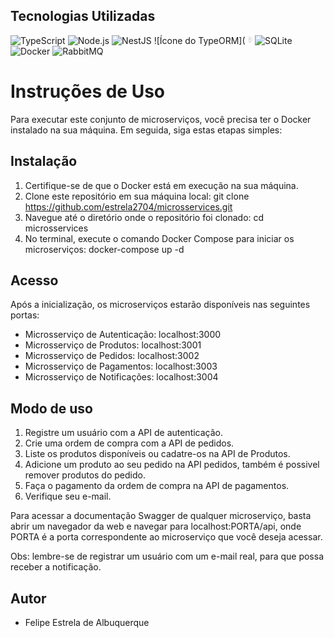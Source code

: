 ## Tecnologias Utilizadas

![TypeScript](https://img.shields.io/badge/-TypeScript-007ACC?logo=typescript&logoColor=white)
![Node.js](https://img.shields.io/badge/-Node.js-339933?logo=node.js&logoColor=white)
![NestJS](https://img.shields.io/badge/-NestJS-E0234E?logo=nestjs&logoColor=white)
![Ícone do TypeORM](<svg xmlns="http://www.w3.org/2000/svg" width="1.1em" height="1em" viewBox="0 0 256 233"><path fill="#8e8f8f" d="M138.63 32.232a5.665 5.665 0 0 1 5.663 5.521l.002.144v64.845a5.665 5.665 0 0 1-5.521 5.664l-.144.002H85.754a5.665 5.665 0 0 1-5.664-5.522l-.001-.144V37.897a5.667 5.667 0 0 1 5.521-5.664l.144-.001zm0 2.52H85.754a3.15 3.15 0 0 0-3.147 3.032l-.003.113v64.845a3.155 3.155 0 0 0 3.037 3.148l.113.002h52.876a3.155 3.155 0 0 0 3.147-3.037l.002-.113V37.897a3.15 3.15 0 0 0-3.15-3.145M93.306 92.67v3.774h-3.778V92.67zm42.18 0v3.774H95.197V92.67zm-42.18-16.367v3.774h-3.778v-3.774zm42.18 0v3.774H95.197v-3.774zm-42.18-15.738v3.773h-3.778v-3.773zm42.18 0v3.773H95.197v-3.773zm0-14.48v3.778H89.527v-3.779zm3.144 75.535v.04a5.665 5.665 0 0 1 5.663 5.483l.002.143v64.845a5.665 5.665 0 0 1-5.521 5.664l-.144.002H85.754a5.665 5.665 0 0 1-5.663-5.493l-.002-.173v-64.845a5.667 5.667 0 0 1 5.521-5.664l.144-.001zm0 2.521H85.754a3.15 3.15 0 0 0-3.147 3.032l-.003.113v64.845a3.155 3.155 0 0 0 3.037 3.148l.113.002h52.876a3.155 3.155 0 0 0 3.147-3.018l.002-.112v-64.845a3.15 3.15 0 0 0-3.036-3.143l-.113-.002zm-45.324 57.932v3.779h-3.778v-3.779zm42.18.03v3.72H95.197v-3.72zm-42.18-16.397v3.778h-3.778v-3.778zm42.18.029v3.72H95.197v-3.72zm-42.18-15.763v3.774h-3.778v-3.774zm42.18.03v3.715H95.197V150zm0-14.51v3.778H89.527v-3.778zm18.393-65.172v3.144h18.883v85.531h-18.883v3.149h22.032V70.32h-3.149z"/><path fill="#fe0902" d="M19.332 14.795c3.723-6.107 9.857-9.669 16.053-11.737l.845-.273l.844-.255c.422-.123.843-.24 1.263-.35l.837-.213c.14-.034.279-.068.417-.1l.83-.19l.411-.089l.818-.167l.809-.152l.798-.14l.787-.126l.773-.115l.759-.102l.743-.091l.726-.081l.708-.071l1.024-.09l.975-.07l.922-.052l1.002-.043l.917-.026l.56-.009l.516-.004h.471l.617.008l.348.007l.635.022l.28.014v15.114c-13.368-1.272-19.333 2.766-21.963 7.069l-.237.404a13.263 13.263 0 0 0-.845 1.813l-.142.396c-.023.065-.045.13-.066.196l-.121.39l-.108.383l-.094.376c-.015.062-.03.124-.043.185l-.077.365l-.034.18l-.06.35l-.052.34l-.041.329l-.047.47l-.031.439l-.015.344l-.007.319v.29l.005.26l.01.23l.017.28l.032.33v5.553l-.033 11.337l-.04 8.17l-.046 6.872l-.05 5.807l-.05 4.573l-.058 4.452l-.06 3.795l-.076 4.021l-.047 2.095l-.051 1.98l-.066 2.205l-.023.69l-.002 1.276l-.007.781l-.009.528l-.02.798l-.032.772l-.026.47l-.03.472l-.038.474l-.068.712l-.054.476l-.063.477l-.071.477l-.039.238l-.085.476l-.046.238l-.1.475l-.11.474l-.121.473c-.043.157-.087.314-.134.47l-.146.47l-.158.
![SQLite](https://img.shields.io/badge/-SQLite-003B57?logo=sqlite&logoColor=white)
![Docker](https://img.shields.io/badge/-Docker-2496ED?logo=docker&logoColor=white)
![RabbitMQ](https://img.shields.io/badge/-RabbitMQ-FF6600?logo=rabbitmq&logoColor=white)

# Instruções de Uso
Para executar este conjunto de microserviços, você precisa ter o Docker instalado na sua máquina. Em seguida, siga estas etapas simples:

## Instalação
1. Certifique-se de que o Docker está em execução na sua máquina.
2. Clone este repositório em sua máquina local:
   git clone https://github.com/estrela2704/microsservices.git
3. Navegue até o diretório onde o repositório foi clonado:
   cd microsservices
4. No terminal, execute o comando Docker Compose para iniciar os microserviços:
   docker-compose up -d
   
## Acesso
Após a inicialização, os microserviços estarão disponíveis nas seguintes portas:
- Microsserviço de Autenticação: localhost:3000
- Microsserviço de Produtos: localhost:3001
- Microsserviço de Pedidos: localhost:3002
- Microsserviço de Pagamentos: localhost:3003
- Microsserviço de Notificações: localhost:3004

## Modo de uso
 1. Registre um usuário com a API de autenticação.
 2. Crie uma ordem de compra com a API de pedidos.
 3. Liste os produtos disponíveis ou cadatre-os na API de Produtos.
 4. Adicione um produto ao seu pedido na API pedidos, também é possivel remover produtos do pedido.
 5. Faça o pagamento da ordem de compra na API de pagamentos.
 6. Verifique seu e-mail.
  
Para acessar a documentação Swagger de qualquer microserviço, basta abrir um navegador da web e navegar para localhost:PORTA/api, onde PORTA é a porta correspondente ao microserviço que você deseja acessar.

Obs: lembre-se de registrar um usuário com um e-mail real, para que possa receber a notificação.

## Autor
- Felipe Estrela de Albuquerque

